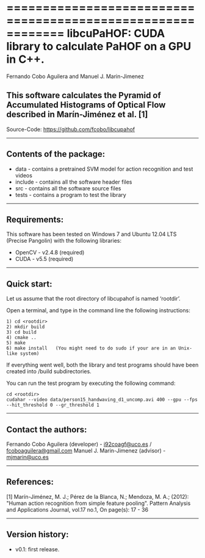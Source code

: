 ============================================================
libcuPaHOF: CUDA library to calculate PaHOF on a GPU in C++.
============================================================
Fernando Cobo Aguilera and Manuel J. Marin-Jimenez


This software calculates the Pyramid of Accumulated Histograms of Optical Flow described 
in Marín-Jiménez et al. [1] 
--------------------------------------------------------------------------------

   Source-Code:   https://github.com/fcobo/libcupahof

--------------------------------------------------------------------------------
Contents of the package:
--------------------------------------------------------------------------------
- data - contains a pretrained SVM model for action recognition and test videos
- include - contains all the software header files
- src - contains all the software source files
- tests - contains a program to test the library


--------------------------------------------------------------------------------
Requirements:
--------------------------------------------------------------------------------
This software has been tested on Windows 7 and Ubuntu 12.04 LTS (Precise Pangolin) 
with the following libraries:
- OpenCV - v2.4.8 (required)
- CUDA - v5.5 (required)


--------------------------------------------------------------------------------
Quick start:
--------------------------------------------------------------------------------
Let us assume that the root directory of libcupahof is named ‘rootdir’.

Open a terminal, and type in the command line the following instructions:
```
1) cd <rootdir>
2) mkdir build
3) cd build
4) cmake ..
5) make
6) make install   (You might need to do sudo if your are in an Unix-like system)
```
If everything went well, both the library and test programs should have been
created into <rootdir>/build subdirectories.

You can run the test program by executing the following command:
```
cd <rootdir>
cudahar --video data/person15_handwaving_d1_uncomp.avi 400 --gpu --fps --hit_threshold 0 --gr_threshold 1
```

--------------------------------------------------------------------------------
Contact the authors:
--------------------------------------------------------------------------------
Fernando Cobo Aguilera (developer) - i92coagf@uco.es / fcoboaguilera@gmail.com
Manuel J. Marin-Jimenez (advisor) - mjmarin@uco.es


--------------------------------------------------------------------------------
References:
--------------------------------------------------------------------------------
[1] Marín-Jiménez, M. J.; Pérez de la Blanca, N.; Mendoza, M. A.; (2012): "Human
action recognition from simple feature pooling". Pattern Analysis and Applications
Journal, vol.17 no.1, On page(s): 17 - 36


--------------------------------------------------------------------------------
Version history:
--------------------------------------------------------------------------------

- v0.1: first release.
